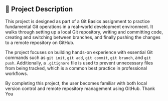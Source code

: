 ## 📘 Project Description

This project is designed as part of a Git Basics assignment to practice fundamental Git operations in a real-world development environment. It walks through setting up a local Git repository, writing and committing code, creating and switching between branches, and finally pushing the changes to a remote repository on GitHub.

The project focuses on building hands-on experience with essential Git commands such as `git init`, `git add`, `git commit`, `git branch`, and `git push`. Additionally, a `.gitignore` file is used to prevent unnecessary files from being tracked, which is a common best practice in professional workflows.

By completing this project, the user becomes familiar with both local version control and remote repository management using GitHub.
 Thank You